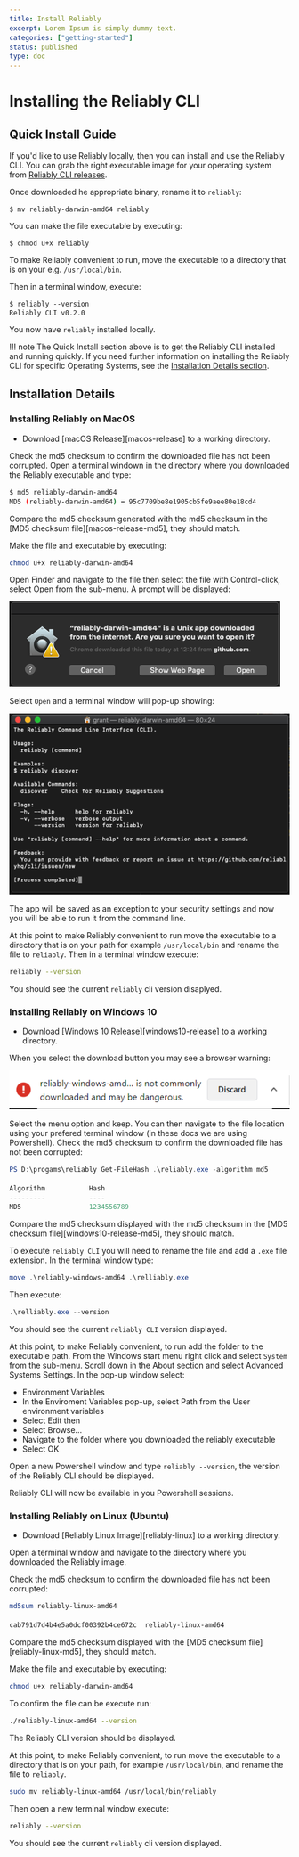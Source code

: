 ```yaml
---
title: Install Reliably
excerpt: Lorem Ipsum is simply dummy text.
categories: ["getting-started"]
status: published
type: doc
---
```

# Installing the Reliably CLI

## Quick Install Guide

If you'd like to use Reliably locally, then you can install and use the
Reliably CLI. You can grab the right executable image for your operating
system from [Reliably CLI releases][releases].

[releases]: https://github.com/reliablyhq/cli/releases

Once downloaded he appropriate binary, rename it to `reliably`:

```console
$ mv reliably-darwin-amd64 reliably
```

You can make the file executable by executing:

```console
$ chmod u+x reliably
```

To make Reliably convenient to run, move the executable to a directory that
is on your e.g. `/usr/local/bin`.

Then in a terminal window, execute:

```console
$ reliably --version
Reliably CLI v0.2.0
```

You now have `reliably` installed locally.

!!! note
    The Quick Install section above is to get the Reliably CLI installed and
    running quickly. If you need further information on installing the Reliably
    CLI for specific Operating Systems, see the [Installation Details section](#installation-details).

## Installation Details

### Installing Reliably on MacOS

* Download  [macOS Release][macos-release] to a working directory.

Check the md5 checksum to confirm the downloaded file has not been corrupted.
Open a terminal windown in the directory where you downloaded the Reliably
executable and type:

```bash
$ md5 reliably-darwin-amd64
MD5 (reliably-darwin-amd64) = 95c7709be8e1905cb5fe9aee80e18cd4
```

Compare the md5 checksum generated with the md5 checksum in the
[MD5 checksum file][macos-release-md5], they should match.

Make the file and executable by executing:

```bash
chmod u+x reliably-darwin-amd64
```

Open Finder and  navigate to the file then select the file with Control-click,
select Open from the sub-menu. A prompt will be displayed:

![Open Unix app](./images/open-app-screenshot.png)

Select ```Open``` and a terminal window will pop-up showing:

![Terminal popup](./images/terminal-popup.png)

The app will be saved as an exception to your security settings and now you
will be able to run it from the command line.

At this point to make Reliably convenient to run move the executable to a
directory that is on your path for example ```/usr/local/bin``` and rename the
file to ```reliably```. Then in a terminal window execute:

```bash
reliably --version
```

You should see the current ```reliably``` cli version disaplyed.

### Installing Reliably on Windows 10

* Download  [Windows 10 Release][windows10-release] to a working directory.

When you select the download button you may see a browser warning:

![Browser Warning](./images/browser-warning.png)

Select the menu option and keep. You can then navigate to the file location
using your prefered terminal window (in these docs we are using Powershell).
Check the md5 checksum to confirm the downloaded file has not been corrupted:

```powershell
PS D:\progams\reliably Get-FileHash .\reliably.exe -algorithm md5

Algorithm           Hash
---------           ----
MD5                 1234556789
```


Compare the md5 checksum displayed with the md5 checksum in the
[MD5 checksum file][windows10-release-md5], they should match.

To execute ```reliably CLI``` you will need to rename the file and add a ```.exe```
file extension. In the terminal window type:

```powershell
move .\reliably-windows-amd64 .\relliably.exe
```

Then execute:

```powershell
.\relliably.exe --version
```

You should see the current ```reliably CLI``` version displayed.

At this point, to make Reliably convenient, to run add the folder to the
executable path. From the Windows start menu right click and select ```System``` from
the sub-menu. Scroll down in the About section and select Advanced Systems
Settings. In the pop-up window select:

* Environment Variables
* In the Enviroment Variables pop-up, select Path from the User environment variables
* Select Edit then
* Select Browse...
* Navigate to the folder where you downloaded the reliably executable
* Select OK

Open a new Powershell window and type ```reliably --version```, the version of
the Reliably CLI should be displayed.

Reliably CLI will now be available in you Powershell sessions.


### Installing Reliably on Linux (Ubuntu)


* Download  [Reliably Linux Image][reliably-linux] to a working directory.

Open a terminal window and navigate to the directory where you downloaded the Reliably image.

Check the md5 checksum to confirm the downloaded file has not been corrupted:

```bash
md5sum reliably-linux-amd64

cab791d7d4b4e5a0dcf00392b4ce672c  reliably-linux-amd64
```

Compare the md5 checksum displayed with the [MD5 checksum file][reliably-linux-md5], they should match.

Make the file and executable by executing:

```bash
chmod u+x reliably-darwin-amd64
```

To confirm the file can be execute run:

```bash
./reliably-linux-amd64 --version

```

The Reliably CLI version should be displayed.

At this point, to make Reliably convenient, to run move the executable to a
directory that is on your path, for example ```/usr/local/bin```, and rename the
file to ```reliably```.

```bash
sudo mv reliably-linux-amd64 /usr/local/bin/reliably
```

Then open a new terminal window execute:

```bash
reliably --version
```

You should see the current ```reliably``` cli version displayed.